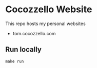# Cocozzello Website

This repo hosts my personal websites
- tom.cocozzello.com

## Run locally

```
make run
```
